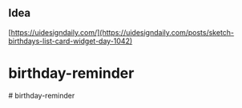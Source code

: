 ## Idea

[https://uidesigndaily.com/](https://uidesigndaily.com/posts/sketch-birthdays-list-card-widget-day-1042)
# birthday-reminder
#   b i r t h d a y - r e m i n d e r  
 